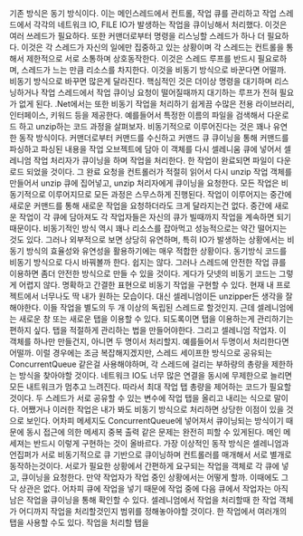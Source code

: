 기존 방식은 동기 방식이다. 이는 메인스레드에서 컨트롤, 작업 큐를 관리하고 작업 스레드에서 각각의 네트워크 IO, FILE IO가 발생하는 작업을 큐이닝해서 처리했다. 이것은 여러 쓰레드가 필요하다. 또한 커맨더로부터 명령을 리스닝할 스레드가 하나 더 필요하다. 이것은 각 스레드가 자신의 일에만 집중하고 있는 상황이며 각 스레드는 컨트롤을 통해서 제한적으로 서로 소통하며 상호동작한다. 이것은 스레드 루프를 반드시 필요로하며, 스레드가 느는 만큼 리소스를 차지한다. 
이것을 비동기 방식으로 바꾼다면 어떨까. 비동기 방식으로 바꾸면 많은게 달라진다. 핵심적인 것은 더이상 명령을 대기하며 리스닝하거나 작업 스레드에서 작업 큐이닝 요청이 떨어질때까지 대기하는 루프가 전혀 필요가 없게 된다. .Net에서는 또한 비동기 작업을 처리하기 쉽게끔 수많은 전용 라이브러리, 인터페이스, 키워드 등을 제공한다. 예를들어서 특정한 이름의 파일을 검색해서 다운로드 하고 unzip하는 코드 과정을 살펴보자. 비동기적으로 이루어진다는 것은 꽤나 유연한 동작 방식이다. 커맨더로부터 커맨드를 수신하고 커맨드 큐 큐이닝을 통해 커맨드를 파싱하고 파싱된 내용을 작업 오브젝트에 담아 이 객체를 다시 셀레니움 큐에 넣어서 셀레니엄 작업 처리자가 큐이닝을 하며 작업을 처리한다. 한 작업이 완료되면 파일이 다운로드 되었을 것이다. 그 완료 요청을 컨트롤러가 적절히 읽어서 다시 unzip 작업 객체를 만들어서 unzip 큐에 집어넣고, unzip 처리자에게 큐이닝을 요청한다. 모든 작업은 비동기적으로 이루어지므로 모든 과정은 스무스하게 진행된다. 작업이 이루어지는 중간에 새로운 커맨드를 통해 새로운 작업을 요청하더라도 크게 달라지는건 없다. 중간에 새로운 작업이 각 큐에 담아져도 각 작업자들은 자신의 큐가 빌때까지 작업을 계속하면 되기 때문이다. 비동기적인 방식 역시 꽤나 리소스를 잡아먹고 성능적으로는 약간 떨어지는 것도 있다. 그러나 외부적으로 보면 상당히 유연하며, 특히 IO가 발생하는 상황에서는 비동기 방식의 효율성와 유연성을 활용하기에는 매우 적합한 상황이다. 
동기방식 코드를 비동기 방식으로 다시 바꿔볼까 한다. 쉽지는 않다. 그러나 스레드에 안전한 작업 큐를 이용하면 좀더 안전한 방식으로 만들 수 있을 것이다. 게다가 닷넷의 비동기 코드는 그렇게 어렵지 않다. 명확하고 간결한 표현으로 비동기 작업을 구현할 수 있다. 현재 내 프로젝트에서 너무나도 딱 내가 원하는 모습이다. 
대신 셀레니엄이든 unzipper든 생각을 잘 해야한다. 이들 작업을 별도의 두 개 이상의 독립된 스레드로 할것인지. 근데 셀레니엄에는 새로운 창 또는 새로운 탭을 이용할 수 있다. 되도록이면 탭을 이용하는게 관리하기는 편하지 싶다. 탭을 적절하게 관리하는 법을 만들어야한다. 그리고 셀레니엄 작업자. 이 객체를 하나만 만들건지, 아니면 두 명이서 처리할지. 예를들어서 두명이서 처리한다면 어떨까. 이럴 경우에는 조금 복잡해지겠지만, 스레드 세이프한 방식으로 공유되는 ConcurrentQueue 같은걸 사용해야하며, 각 스레드에 걸리는 부하량의 총량을 제한하는 방식을 찾아야할 것이다. 네트워크 IO도 너무 많은 연결을 동시에 무제한으로 늘리면 모든 내트워크가 멈추고 느려진다. 따라서 최대 작업 탭 총량을 제어하는 코드가 필요할 것이다. 두 스레드가 서로 공유할 수 있는 변수에 작업 탭을 올리고 내리는 식으로 말이다. 
어쨌거나 이러한 작업은 내가 봐도 비동기 방식으로 처리하면 상당한 이점이 있을 것으로 보인다. 어차피 메세지도 ConcurrentQueue에 넣어져서 큐이닝되는 방식이기 때문에 동시 접근에 의한 메세지 중복 출력 같은 문제는 완전히 피할 수 있게된다. 메인 메세져는 반드시 이렇게 구현하는 것이 올바르다. 가장 이상적인 동작 방식은 셀레니엄과 언집퍼가 서로 비동기적으로 큐 기반으로 큐이닝하며 컨트롤러를 매개해서 서로 별개로 동작하는것이다. 서로가 필요한 상황에서 간편하게 요구되는 작업을 객체로 각 큐에 넣고, 큐이닝을 요청한다. 만약 작업자가 작업 중인 상황에서는 어떻게 할까. 이때에도 그닥 상관은 없다. 어차피 큐에 작업을 넣기 때문에 작업 중에 다음 큐에서 작업자는 아직 남은 작업을 큐이닝을 통해 확인할 수 있다. 
셀레니엄에서 작업을 처리할때 한 작업 객체가 어디까지 작업을 처리할것인지 범위를 정해놓아야할 것이다. 한 작업에서 여러개의 탭을 사용할 수도 있다. 작업을 처리할 탭을 